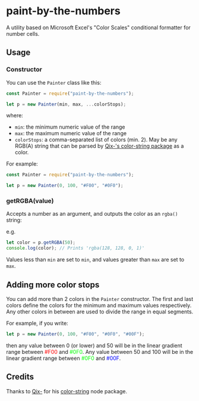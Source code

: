 # paint-by-the-numbers

A utility based on Microsoft Excel's "Color Scales" conditional formatter for number cells.

## Usage

### Constructor

You can use the `Painter` class like this:

```javascript
const Painter = require("paint-by-the-numbers");

let p = new Painter(min, max, ...colorStops);
```

where:

- `min`: the minimum numeric value of the range
- `max`: the maximum numeric value of the range
- `colorStops`: a comma-separated list of colors (min. 2). May be any RGB(A) string that can be parsed by [Qix-'s color-string package](https://github.com/Qix-/color-string) as a color.

For example:

```javascript
const Painter = require("paint-by-the-numbers");

let p = new Painter(0, 100, "#F00", "#0F0");
```

### getRGBA(value)

Accepts a number as an argument, and outputs the color as an `rgba()` string:

e.g.

```javascript
let color = p.getRGBA(50);
console.log(color); // Prints 'rgba(128, 128, 0, 1)'
```

Values less than `min` are set to `min`, and values greater than `max` are set to `max`.

## Adding more color stops

You can add more than 2 colors in the `Painter` constructor. The first and last colors define the colors for the minimum and maximum values respectively. Any other colors in between are used to divide the range in equal segments.

For example, if you write:

```javascript
let p = new Painter(0, 100, "#F00", "#0F0", "#00F");
```

then any value between 0 (or lower) and 50 will be in the linear gradient range between <span style="color: #F00">#F00</span> and <span style="color: #0F0">#0F0</span>. Any value between 50 and 100 will be in the linear gradient range between <span style="color: #0F0">#0F0</span> and <span style="color: #00F">#00F</span>.

## Credits

Thanks to [Qix-](https://github.com/Qix-) for his [color-string](https://github.com/Qix-/color-string) node package.
